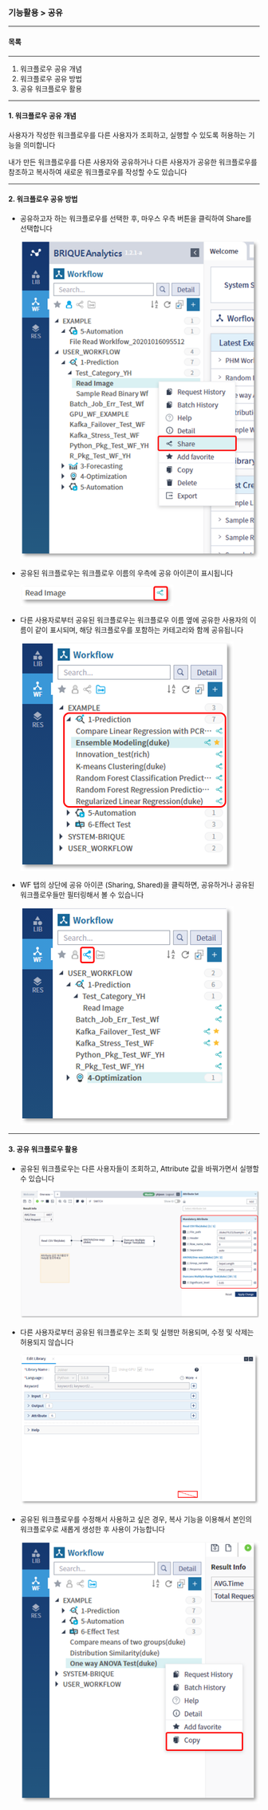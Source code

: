 ### 기능활용 > 공유



------

#### 목록

------

1. 워크플로우 공유 개념
2. 워크플로우 공유 방법
3. 공유 워크플로우 활용



------



#### 1. 워크플로우 공유 개념

사용자가 작성한 워크플로우를 다른 사용자가 조회하고, 실행할 수 있도록 허용하는 기능을 의미합니다

내가 만든 워크플로우를 다른 사용자와 공유하거나 다른 사용자가 공유한 워크플로우를 참조하고 복사하여 새로운 워크플로우를 작성할 수도 있습니다



------



#### 2. 워크플로우 공유 방법



- 공유하고자 하는 워크플로우를 선택한 후, 마우스 우측 버튼을 클릭하여 Share를 선택합니다

  ![](./img/기능활용_04_공유_02_공유워크플로우_활용-01.png)

  

- 공유된 워크플로우는 워크플로우 이름의 우측에 공유 아이콘이 표시됩니다

  ![](./img/기능활용_04_공유_02_공유워크플로우_활용-02.png)

  

- 다른 사용자로부터 공유된 워크플로우는 워크플로우 이름 옆에 공유한 사용자의 이름이 같이 표시되며, 해당 워크플로우를 포함하는 카테고리와 함께 공유됩니다

  ![](./img/기능활용_04_공유_02_공유워크플로우_활용-03.png)

  

- WF 탭의 상단에 공유 아이콘 (Sharing, Shared)을 클릭하면, 공유하거나 공유된 워크플로우들만 필터링해서 볼 수 있습니다

  ![](./img/기능활용_04_공유_02_공유워크플로우_활용-04.png)



------

#### 3. 공유 워크플로우 활용



- 공유된 워크플로우는 다른 사용자들이 조회하고, Attribute 값을 바꿔가면서 실행할 수 있습니다

  ![](./img/기능활용_04_공유_02_공유워크플로우_활용-05.png)

  

- 다른 사용자로부터 공유된 워크플로우는 조회 및 실행만 허용되며, 수정 및 삭제는 허용되지 않습니다

  ![](./img/기능활용_04_공유_02_공유워크플로우_활용-06.png)

  

- 공유된 워크플로우를 수정해서 사용하고 싶은 경우, 복사 기능을 이용해서 본인의 워크플로우로 새롭게 생성한 후 사용이 가능합니다

  ![](./img/기능활용_04_공유_02_공유워크플로우_활용-07.png)

